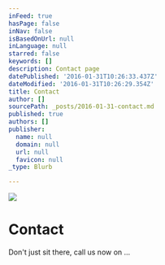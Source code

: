 ```yaml
---
inFeed: true
hasPage: false
inNav: false
isBasedOnUrl: null
inLanguage: null
starred: false
keywords: []
description: Contact page
datePublished: '2016-01-31T10:26:33.437Z'
dateModified: '2016-01-31T10:26:29.354Z'
title: Contact
author: []
sourcePath: _posts/2016-01-31-contact.md
published: true
authors: []
publisher:
  name: null
  domain: null
  url: null
  favicon: null
_type: Blurb

---
```

![](https://the-grid-user-content.s3-us-west-2.amazonaws.com/c50c87ef-603d-4e43-bf34-911977201717.jpg)

# Contact

Don't just sit there, call us now on ...
